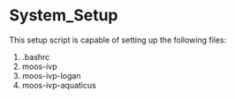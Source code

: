 # **System_Setup**

This setup script is capable of setting up the following files: 

1. .bashrc
2. moos-ivp
3. moos-ivp-logan
4. moos-ivp-aquaticus
